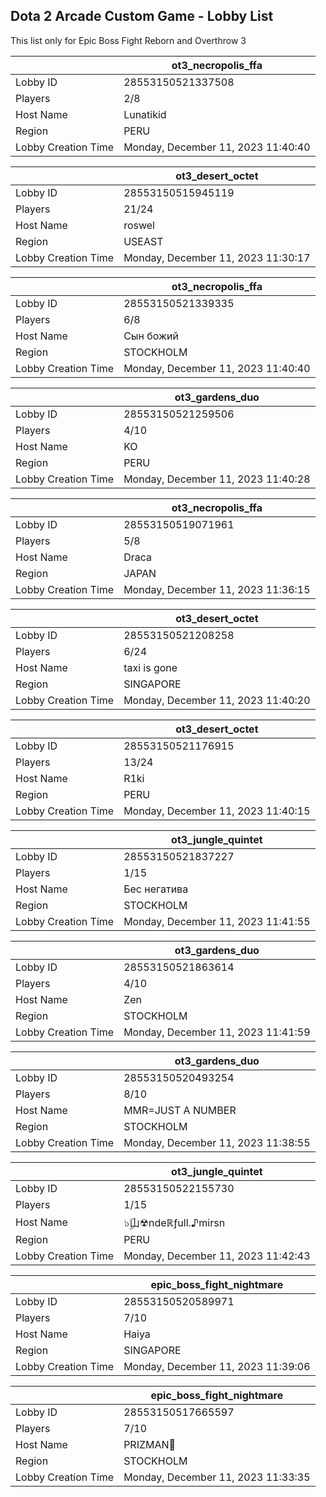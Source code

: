 ## Dota 2 Arcade Custom Game - Lobby List

This list only for Epic Boss Fight Reborn and Overthrow 3

|  | ot3_necropolis_ffa |
| ------ | ------ |
| Lobby ID | 28553150521337508 |
| Players | 2/8 |
| Host Name | Lunatikid |
| Region | PERU |
| Lobby Creation Time | Monday, December 11, 2023 11:40:40 |


|  | ot3_desert_octet |
| ------ | ------ |
| Lobby ID | 28553150515945119 |
| Players | 21/24 |
| Host Name | roswel |
| Region | USEAST |
| Lobby Creation Time | Monday, December 11, 2023 11:30:17 |


|  | ot3_necropolis_ffa |
| ------ | ------ |
| Lobby ID | 28553150521339335 |
| Players | 6/8 |
| Host Name | Сын божий |
| Region | STOCKHOLM |
| Lobby Creation Time | Monday, December 11, 2023 11:40:40 |


|  | ot3_gardens_duo |
| ------ | ------ |
| Lobby ID | 28553150521259506 |
| Players | 4/10 |
| Host Name | KO |
| Region | PERU |
| Lobby Creation Time | Monday, December 11, 2023 11:40:28 |


|  | ot3_necropolis_ffa |
| ------ | ------ |
| Lobby ID | 28553150519071961 |
| Players | 5/8 |
| Host Name | Draca |
| Region | JAPAN |
| Lobby Creation Time | Monday, December 11, 2023 11:36:15 |


|  | ot3_desert_octet |
| ------ | ------ |
| Lobby ID | 28553150521208258 |
| Players | 6/24 |
| Host Name | taxi is gone |
| Region | SINGAPORE |
| Lobby Creation Time | Monday, December 11, 2023 11:40:20 |


|  | ot3_desert_octet |
| ------ | ------ |
| Lobby ID | 28553150521176915 |
| Players | 13/24 |
| Host Name | R1ki |
| Region | PERU |
| Lobby Creation Time | Monday, December 11, 2023 11:40:15 |


|  | ot3_jungle_quintet |
| ------ | ------ |
| Lobby ID | 28553150521837227 |
| Players | 1/15 |
| Host Name | Бес негатива |
| Region | STOCKHOLM |
| Lobby Creation Time | Monday, December 11, 2023 11:41:55 |


|  | ot3_gardens_duo |
| ------ | ------ |
| Lobby ID | 28553150521863614 |
| Players | 4/10 |
| Host Name | Zen |
| Region | STOCKHOLM |
| Lobby Creation Time | Monday, December 11, 2023 11:41:59 |


|  | ot3_gardens_duo |
| ------ | ------ |
| Lobby ID | 28553150520493254 |
| Players | 8/10 |
| Host Name | MMR=JUST A NUMBER |
| Region | STOCKHOLM |
| Lobby Creation Time | Monday, December 11, 2023 11:38:55 |


|  | ot3_jungle_quintet |
| ------ | ------ |
| Lobby ID | 28553150522155730 |
| Players | 1/15 |
| Host Name | ๖ۣۜ山☢ndeℝƒull.♪mirsn |
| Region | PERU |
| Lobby Creation Time | Monday, December 11, 2023 11:42:43 |


|  | epic_boss_fight_nightmare |
| ------ | ------ |
| Lobby ID | 28553150520589971 |
| Players | 7/10 |
| Host Name | Haiya |
| Region | SINGAPORE |
| Lobby Creation Time | Monday, December 11, 2023 11:39:06 |


|  | epic_boss_fight_nightmare |
| ------ | ------ |
| Lobby ID | 28553150517665597 |
| Players | 7/10 |
| Host Name | PRIZMAN📿 |
| Region | STOCKHOLM |
| Lobby Creation Time | Monday, December 11, 2023 11:33:35 |


